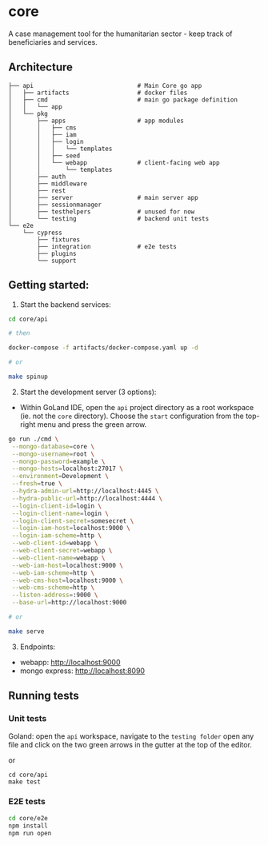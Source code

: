 # core
A case management tool for the humanitarian sector - keep track of beneficiaries and services.

## Architecture

```
├── api                             # Main Core go app
│   ├── artifacts                   # docker files
│   ├── cmd                         # main go package definition
│   │   └── app
│   └── pkg                         
│       ├── apps                    # app modules    
│       │   ├── cms             
│       │   ├── iam
│       │   ├── login
│       │   │   └── templates
│       │   ├── seed
│       │   └── webapp              # client-facing web app
│       │       └── templates
│       ├── auth
│       ├── middleware
│       ├── rest
│       ├── server                  # main server app
│       ├── sessionmanager
│       ├── testhelpers             # unused for now
│       └── testing                 # backend unit tests
└── e2e                 
    └── cypress
        ├── fixtures
        ├── integration             # e2e tests
        ├── plugins
        └── support
```

## Getting started:

1. Start the backend services:
```bash
cd core/api

# then

docker-compose -f artifacts/docker-compose.yaml up -d

# or

make spinup
```


2. Start the development server (3 options):
 - Within GoLand IDE, open the `api` project directory as a root workspace (ie. not the `core` directory). Choose the `start` configuration from the top-right menu and press the green arrow.
 
 ```bash
 go run ./cmd \
  --mongo-database=core \
  --mongo-username=root \
  --mongo-password=example \
  --mongo-hosts=localhost:27017 \
  --environment=Development \
  --fresh=true \
  --hydra-admin-url=http://localhost:4445 \
  --hydra-public-url=http://localhost:4444 \
  --login-client-id=login \
  --login-client-name=login \
  --login-client-secret=somesecret \
  --login-iam-host=localhost:9000 \
  --login-iam-scheme=http \
  --web-client-id=webapp \
  --web-client-secret=webapp \
  --web-client-name=webapp \
  --web-iam-host=localhost:9000 \
  --web-iam-scheme=http \
  --web-cms-host=localhost:9000 \
  --web-cms-scheme=http \
  --listen-address=:9000 \
  --base-url=http://localhost:9000
 
 # or
 
 make serve
 ```
 
 
3. Endpoints:
 - webapp: [http://localhost:9000](http://localhost:9000)
 - mongo express: [http://localhost:8090](http://localhost:8090)
 
 
 ## Running tests
 
 ### Unit tests
 
 Goland: open the `api` workspace, navigate to the `testing folder` open any file and click on the two green arrows in the gutter at the top of the editor.

  or
  
 ```
 cd core/api
 make test
 ```
 
 ### E2E tests
 
 ```bash
 cd core/e2e
 npm install
 npm run open
 ```
